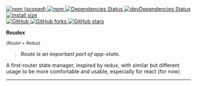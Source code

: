 <p dir="auto">
	<a href="https://npmjs.com/package/@rahazad/roudex">
		<img alt="npm (scoped)" src="https://img.shields.io/npm/v/@rahazad/roudex.svg">
	</a>
	<a href="https://npmjs.com/package/@rahazad/roudex">
		<img alt="npm" src="https://img.shields.io/npm/dt/@rahazad/roudex.svg">
	</a>
	<a href="https://david-dm.org/Rahazad/roudex">
		<img src="https://david-dm.org/Rahazad/roudex.svg" alt="Dependencies Status">
	</a>
	<a href="https://david-dm.org/Rahazad/roudex?type=dev">
		<img src="https://david-dm.org/Rahazad/roudex/dev-status.svg" alt="devDependencies Status">
	</a>
	<a href="https://packagephobia.now.sh/result?p=@rahazad/roudex">
		<img src="https://packagephobia.now.sh/badge?p=@rahazad/roudex" alt="install size">
	</a>
	<br>
	<a href="https://github.com/Rahazad/roudex/blob/master/LICENSE">
		<img alt="GitHub" src="https://img.shields.io/github/license/Rahazad/roudex.svg">
	</a>
	<a href="https://github.com/Rahazad/roudex/fork">
		<img src="https://img.shields.io/github/forks/Rahazad/roudex.svg?style=social" alt="GitHub forks">
	</a>
	<a href="https://github.com/Rahazad/roudex">
		<img src="https://img.shields.io/github/stars/Rahazad/roudex.svg?style=social" alt="GitHub stars">
	</a>
</p>

**Roudex**

<sup>*(Router + Redux)*</sup>

> ***Route is an important part of app-state.***

A first-router state manager, inspired by redux, with similar but different usage to be more comfortable and usable, especially for react (for now) 
***